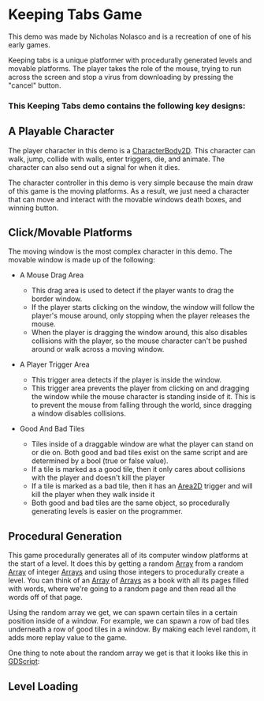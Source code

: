 # Keeping Tabs Game

This demo was made by Nicholas Nolasco and is a recreation of one of his early games.

Keeping tabs is a unique platformer with procedurally generated levels and movable platforms. The player takes the role of the mouse, trying to run across the screen and stop a virus from downloading by pressing the "cancel" button.

### This Keeping Tabs demo contains the following key designs:

## A Playable Character

The player character in this demo is a [CharacterBody2D](https://docs.godotengine.org/en/stable/classes/class_characterbody2d.html). This character can walk, jump, collide with walls, enter triggers, die, and animate. The character can also send out a signal for when it dies.

The character controller in this demo is very simple because the main draw of this game is the moving platforms. As a result, we just need a character that can move and interact with the movable windows death boxes, and winning button.

## Click/Movable Platforms

The moving window is the most complex character in this demo. The movable window is made up of the following:

- A Mouse Drag Area
  - This drag area is used to detect if the player wants to drag the border window.
  - If the player starts clicking on the window, the window will follow the player's mouse around, only stopping when the player releases the mouse.
  - When the player is dragging the window around, this also disables collisions with the player, so the mouse character can't be pushed around or walk across a moving window.

- A Player Trigger Area
  - This trigger area detects if the player is inside the window.
  - This trigger area prevents the player from clicking on and dragging the window while the mouse character is standing inside of it. This is to prevent the mouse from falling through the world, since dragging a window disables collisions.

- Good And Bad Tiles
  - Tiles inside of a draggable window are what the player can stand on or die on. Both good and bad tiles exist on the same script and are determined by a bool (true or false value).
  - If a tile is marked as a good tile, then it only cares about collisions with the player and doesn't kill the player
  - If a tile is marked as a bad tile, then it has an [Area2D]() trigger and will kill the player when they walk inside it
  - Both good and bad tiles are the same object, so procedurally generating levels is easier on the programmer.

## Procedural Generation

This game procedurally generates all of its computer window platforms at the start of a level. It does this by getting a random [Array](https://docs.godotengine.org/en/stable/classes/class_array.html) from a random [Array](https://docs.godotengine.org/en/stable/classes/class_array.html) of integer [Arrays](https://docs.godotengine.org/en/stable/classes/class_array.html) and using those integers to procedurally create a level. You can think of an [Array](https://docs.godotengine.org/en/stable/classes/class_array.html) of [Arrays](https://docs.godotengine.org/en/stable/classes/class_array.html) as a book with all its pages filled with words, where we're going to a random page and then read all the words off of that page.

Using the random array we get, we can spawn certain tiles in a certain position inside of a window. For example, we can spawn a row of bad tiles underneath a row of good tiles in a window. By making each level random, it adds more replay value to the game.

One thing to note about the random array we get is that it looks like this in [GDScript](https://docs.godotengine.org/en/stable/tutorials/scripting/gdscript/gdscript_basics.html):


## Level Loading
